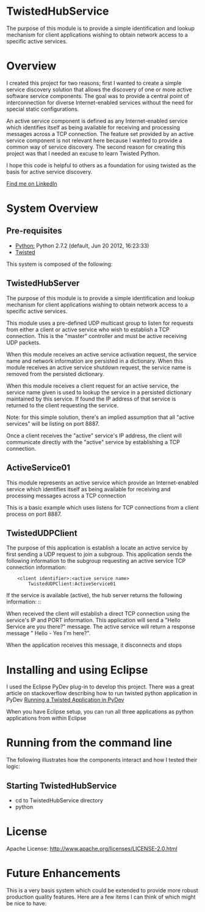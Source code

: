 TwistedHubService
=================

The purpose of this module is to provide a simple identification and lookup mechanism for client applications wishing to obtain network access to a specific active services.

# Overview

I created this project for two reasons; first I wanted to create a simple service discovery solution that allows the discovery of
one or more active software service components. The goal was to provide a central point of interconnection for diverse
Internet-enabled services without the need for special static configurations.

An active service component is defined as any Internet-enabled service which identifies itself as being available for receiving
and processing messages across a TCP connection. The feature set provided by an active service component is not relevant here
because I wanted to provide a common way of service discovery. The second reason for creating this project was that I needed an
excuse to learn Twisted Python.

I hope this code is helpful to others as a foundation for using twisted as the basis for active service discovery.

[Find me on LinkedIn](www.linkedin.com/pub/jeff-hollar/0/6b7/813/)

# System Overview

Pre-requisites
--------------
* [Python:](http://www.python.org) Python 2.7.2 (default, Jun 20 2012, 16:23:33)
* [Twisted](http://twistedmatrix.com/trac/wiki)

This system is composed of the following:

TwistedHubServer
----------------
The purpose of this module is to provide a simple identification and lookup mechanism for client
applications wishing to obtain network access to a specific active services.

This module uses a pre-defined UDP multicast group to listen for requests from either a client or active service
who wish to establish a TCP connection. This is the "master" controller and must be active receiving UDP packets.

When this module receives an active service activation request, the service name and network information are persisted in a dictionary.
When this module receives an active service shutdown request, the service name is removed from the persisted dictionary.

When this module receives a client request for an active service, the service name given is used to lookup the service in a
persisted dictionary maintained by this service. If found the IP address of that service is returned to the client requesting the service.

Note: for this simple solution, there's an implied assumption that all "active services" will be listing on port 8887.

Once a client receives the "active" service's IP address, the client will communicate directly with the "active"
service by establishing a TCP connection.

ActiveService01
---------------
This module represents an active service which provide an Internet-enabled service which
identifies itself as being available for receiving and processing messages across a TCP connection

This is a basic example which uses listens for TCP connections from a client process on port 8887.

TwistedUDPClient
----------------
The purpose of this application is establish a locate an active service by first sending a UDP request to join
a subgroup. This application sends the following information to the subgroup requesting an active service TCP
connection information:

        <client identifier>:<active service name>
            TwistedUDPClient:ActiveService01

If the service is available (active), the hub server returns the following information:
        <active service name>:<active service IP>:<active service PORT>

When received the client will establish a direct TCP connection using the service's IP and PORT information.
This application will send a "Hello Service are you there?" message. The active service will return a response
message "<service> Hello - Yes I'm here?".

When the application receives this message, it disconnects and stops

# Installing and using Eclipse

I used the Eclipse PyDev plug-in to develop this project. There was a great article on stackoverflow describing how to run twisted
python application in PyDev [Running a Twisted Application in PyDev](http://stackoverflow.com/questions/4794707/running-a-twisted-application-in-pydev)

When you have Eclipse setup, you can run all three applications as python applications from within Eclipse

# Running from the command line

The following illustrates how the components interact and how I tested their logic:

Starting TwistedHubService
--------------------------
 * cd to TwistedHubService directory
 * python 
# License

Apache License: http://www.apache.org/licenses/LICENSE-2.0.html

# Future Enhancements
This is a very basis system which could be extended to provide more robust production quality features. Here are a few items I can think of
which might be nice to have:
